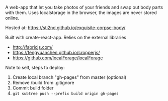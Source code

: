 A web-app that let you take photos of your friends and swap out body parts with them. Uses localstorage in the browser, the images are never stored online.

Hosted at: https://sti2nd.github.io/exquisite-corpse-body/

Built with create-react-app.
Relies on the external libraries
* http://fabricjs.com/
* https://fengyuanchen.github.io/cropperjs/
* https://github.com/localForage/localForage


Note to self, steps to deploy:
1. Create local branch "gh-pages" from master (optional)
1. Remove /build from .gitignore
1. Commit build folder
2. `git subtree push --prefix build origin gh-pages`
